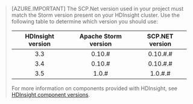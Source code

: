 > [AZURE.IMPORTANT]
> The SCP.Net version used in your project must match the Storm version present on your HDInsight cluster. Use the following table to determine which version you should use:
> 
> | HDInsight version | Apache Storm version | SCP.NET version |
> |:---:|:---:|:---:|
> | 3.3 |0.10.# |0.10.#.# |
> | 3.4 |0.10.# |0.10.#.# |
> | 3.5 |1.0.# |1.0.#.# |
> 
> For more information on components provided with HDInsight, see [HDInsight component versions](/documentation/articles/hdinsight-component-versioning/).
> 
>